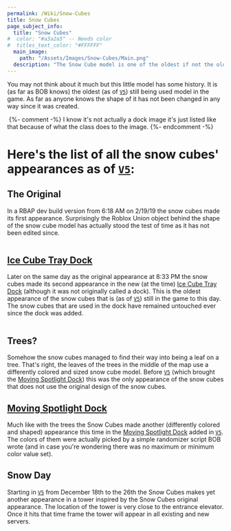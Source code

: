 ```yaml
---
permalink: /Wiki/Snow-Cubes
title: Snow Cubes
page_subject_info:
  title: "Snow Cubes"
#  color: "#a3a2a5" -- Needs color
#  titles_text_color: "#FFFFFF"
  main_image:
    path: "/Assets/Images/Snow-Cubes/Main.png"
  description: "The Snow Cube model is one of the oldest if not the oldest model (as of [`V5`](/RBAP-Wiki/Posts/Update-Log/5-0-0)) still used in the game to this day"
---
```


You may not think about it much but this little model has some history. It is (as far as BOB knows) the oldest (as of [`V5`](/RBAP-Wiki/Posts/Update-Log/5-0-0)) still being used model in the game. As far as anyone knows the shape of it has not been changed in any way since it was created.

<img class="dock-image" src="/RBAP-Wiki/Assets/Images/Snow-Cubes/Main.png" alt="">
{%- comment -%} I know it's not actually a dock image it's just listed like that because of what the class does to the image. {%- endcomment -%}

# Here's the list of all the snow cubes' appearances as of [`V5`](/RBAP-Wiki/Posts/Update-Log/5-0-0):

## The Original

In a RBAP dev build version from 6:18 AM on 2/19/19 the snow cubes made its first appearance. Surprisingly the Roblox Union object behind the shape of the snow cube model has actually stood the test of time as it has not been edited since.

<img class="dock-image" src="/RBAP-Wiki/Assets/Images/Snow-Cubes/Original.png" alt="">

## [Ice Cube Tray Dock](/RBAP-Wiki/Wiki/Docks/Ice-Cube-Tray-Dock)

Later on the same day as the original appearance at 8:33 PM the snow cubes made its second appearance in the new (at the time) [Ice Cube Tray Dock](/RBAP-Wiki/Wiki/Docks/Ice-Cube-Tray-Dock) (although it was not originally called a dock). This is the oldest appearance of the snow cubes that is (as of [`V5`](/RBAP-Wiki/Posts/Update-Log/5-0-0)) still in the game to this day. The snow cubes that are used in the dock have remained untouched ever since the dock was added.

<img class="dock-image" src="/RBAP-Wiki/Assets/Images/Snow-Cubes/Ice-Cube-Tray.png" alt="">

## Trees?

Somehow the snow cubes managed to find their way into being a leaf on a tree. That's right, the leaves of the trees in the middle of the map use a differently colored and sized snow cube model. Before [`V5`](/RBAP-Wiki/Posts/Update-Log/5-0-0) (which brought the [Moving Spotlight Dock](/Wiki/Docks/Moving-Spotlight-Dock)) this was the only appearance of the snow cubes that does not use the original design of the snow cubes.

## [Moving Spotlight Dock](/Wiki/Docks/Moving-Spotlight-Dock)

Much like with the trees the Snow Cubes made another (differently colored and shaped) appearance this time in the [Moving Spotlight Dock](/Wiki/Docks/Moving-Spotlight-Dock) added in [`V5`](/RBAP-Wiki/Posts/Update-Log/5-0-0). The colors of them were actually picked by a simple randomizer script BOB wrote (and in case you're wondering there was no maximum or minimum color value set).

## Snow Day

Starting in [`V5`](/RBAP-Wiki/Posts/Update-Log/5-0-0) from December 18th to the 26th the Snow Cubes makes yet another appearance in a tower inspired by the Snow Cubes original appearance. The location of the tower is very close to the entrance elevator. Once it hits that time frame the tower will appear in all existing and new servers.

<img class="dock-image" src="/RBAP-Wiki/Assets/Images/Snow-Cubes/Snow-Day.png" alt="">